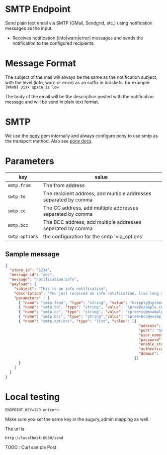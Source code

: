 # SMTP Endpoint

Send plain text email via SMTP (GMail, Sendgrid, etc.) using notification messages as the input.

* Receives notification:[info|warn|error] messages and sends the notification to the configured recipients.

# Message Format

The subject of the mail will always be the same as the notification subject, with the level (info, warn or error) as an suffix in brackets. for example: ```[WARN] Disk space is low```

The body of the email will be the description posted with the notification message and will be send in plain text format.

# SMTP

We use the [pony](https://github.com/benprew/pony) gem internally and always configure pony to use smtp as the transport method. Also see [pony docs](https://github.com/benprew/pony#transport).

# Parameters

|key | value |
|----|-------|
|```smtp.from```| The from address |
|```smtp.to```| The recipient address, add multiple addresses separated by comma |
|```smtp.cc```| The CC address, add multiple addresses separated by comma|
|```smtp.bcc```| The BCC address, add multiple addresses separated by comma|
|```smtp.options```| the configuration for the smtp 'via_options'|

## Sample message

```json
{
  "store_id": "1234",
  "message_id": "abc",
  "message": "notification:info",
  "payload": {
    "subject": "This is an info notification",
    "description": "You just received an info notification, live long and prosper!",
    "parameters" : [
      { "name": "smtp.from", "type": "string", "value": "noreply@spreecommerce.com" },
      { "name": "smtp.to", "type": "string", "value": "spree@example.com" },
      { "name": "smtp.cc", "type": "string", "value": "spree+cc@example.com" },
      { "name": "smtp.bcc", "type": "string","value": "spree+bcc@example.com" },
      { "name": "smtp.options", "type": "list", "value": [{
                                                            "address": "smtp.mandrillapp.com",
                                                            "port": "587",
                                                            "user_name": "peter@spreecommerce.com",
                                                            "password": "p4ssw0rd!",
                                                            "enable_starttls_auto": "true",
                                                            "authentication": "login",
                                                            "domain": "spreecommerce.com"
                                                          }] 
      }
    ]
  }
}
```



# Local testing
```
ENDPOINT_KEY=123 unicorn
```
Make sure you set the same key in the augury_admin mapping as well.

The url is
```
http://localhost:8080/send
```

TODO : Curl sample Post